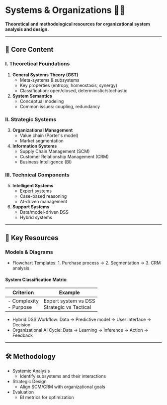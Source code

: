 # Systems & Organizations 🏢🌐  
**Theoretical and methodological resources for organizational system analysis and design.**  

---

## 🌟 Core Content  

### I. Theoretical Foundations  
1. **General Systems Theory (GST)**  
   - Meta-systems & subsystems  
   - Key properties (entropy, homeostasis, synergy)  
   - Classification: open/closed, deterministic/stochastic  
2. **System Semantics**  
   - Conceptual modeling  
   - Common issues: coupling, redundancy  

### II. Strategic Systems  
3. **Organizational Management**  
   - Value chain (Porter's model)  
   - Market segmentation  
4. **Information Systems**  
   - Supply Chain Management (SCM)  
   - Customer Relationship Management (CRM)  
   - Business Intelligence (BI)  

### III. Technical Components  
5. **Intelligent Systems**  
   - Expert systems  
   - Case-based reasoning  
   - AI-driven management  
6. **Support Systems**  
   - Data/model-driven DSS  
   - Hybrid systems  

---
## 🔑 Key Resources
### Models & Diagrams
  - Flowchart Templates: 1. Purchase process → 2. Segmentation → 3. CRM analysis
#### System Classification Matrix:
| Criterion | Example |  
|---------------------|---------------------|  
| - Complexity<br>- Purpose<br>| Expert system vs DSS<br> Strategic vs Tactical<br>| 

  - Hybrid DSS Workflow: Data → Predictive model → User interface → Decision
  - Organizational AI Cycle: Data → Learning → Inference → Action → Feedback

---
## 🛠️ Methodology
  - Systemic Analysis
      -  Identify subsystems and their interactions
  - Strategic Design
      -  Align SCM/CRM with organizational goals
  -  Evaluation
      -  BI metrics for optimization
      
